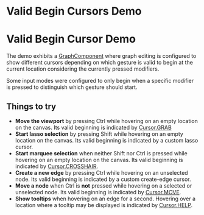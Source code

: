 <!--
 //////////////////////////////////////////////////////////////////////////////
 // @license
 // This file is part of yFiles for HTML 2.6.0.2.
 // Use is subject to license terms.
 //
 // Copyright (c) 2000-2023 by yWorks GmbH, Vor dem Kreuzberg 28,
 // 72070 Tuebingen, Germany. All rights reserved.
 //
 //////////////////////////////////////////////////////////////////////////////
-->
# Valid Begin Cursors Demo

# Valid Begin Cursor Demo

The demo exhibits a [GraphComponent](https://docs.yworks.com/yfileshtml/#/api/GraphComponent) where graph editing is configured to show different cursors depending on which gesture is valid to begin at the current location considering the currently pressed modifiers.

Some input modes were configured to only begin when a specific modifier is pressed to distinguish which gesture should start.

## Things to try

- **Move the viewport** by pressing Ctrl while hovering on an empty location on the canvas. Its valid beginning is indicated by [Cursor.GRAB](https://docs.yworks.com/yfileshtml/#/api/Cursor#GRAB)
- **Start lasso selection** by pressing Shift while hovering on an empty location on the canvas. Its valid beginning is indicated by a custom lasso cursor.
- **Start marquee selection** when neither Shift nor Ctrl is pressed while hovering on an empty location on the canvas. Its valid beginning is indicated by [Cursor.CROSSHAIR](https://docs.yworks.com/yfileshtml/#/api/Cursor#CROSSHAIR).
- **Create a new edge** by pressing Ctrl while hovering on an unselected node. Its valid beginning is indicated by a custom create-edge cursor.
- **Move a node** when Ctrl is **not** pressed while hovering on a selected or unselected node. Its valid beginning is indicated by [Cursor.MOVE](https://docs.yworks.com/yfileshtml/#/api/Cursor#MOVE).
- **Show tooltips** when hovering on an edge for a second. Hovering over a location where a tooltip may be displayed is indicated by [Cursor.HELP](https://docs.yworks.com/yfileshtml/#/api/Cursor#HELP).
